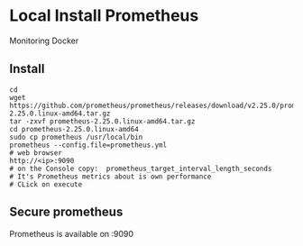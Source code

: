 # Local Install Prometheus 
Monitoring Docker

## Install
```shell
cd 
wget https://github.com/prometheus/prometheus/releases/download/v2.25.0/prometheus-2.25.0.linux-amd64.tar.gz
tar -zxvf prometheus-2.25.0.linux-amd64.tar.gz
cd prometheus-2.25.0.linux-amd64
sudo cp prometheus /usr/local/bin
prometheus --config.file=prometheus.yml
# web browser
http://<ip>:9090
# on the Console copy:  prometheus_target_interval_length_seconds
# It's Prometheus metrics about is own performance
# CLick on execute
```
## Secure prometheus
Prometheus is available on <ip>:9090

